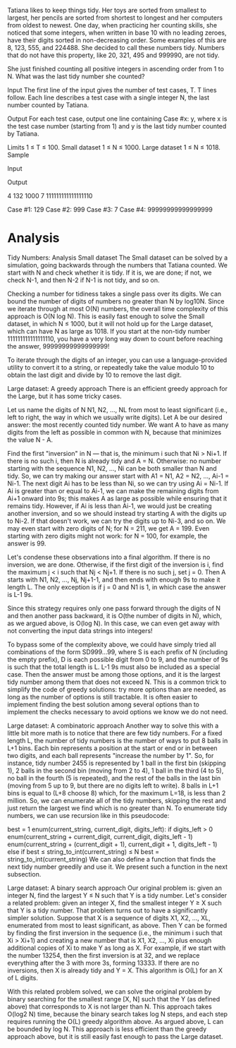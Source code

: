 Tatiana likes to keep things tidy. Her toys are sorted from smallest to largest, her pencils are sorted from shortest to longest and her computers from oldest to newest. One day, when practicing her counting skills, she noticed that some integers, when written in base 10 with no leading zeroes, have their digits sorted in non-decreasing order. Some examples of this are 8, 123, 555, and 224488. She decided to call these numbers tidy. Numbers that do not have this property, like 20, 321, 495 and 999990, are not tidy.

She just finished counting all positive integers in ascending order from 1 to N. What was the last tidy number she counted?

Input
The first line of the input gives the number of test cases, T. T lines follow. Each line describes a test case with a single integer N, the last number counted by Tatiana.

Output
For each test case, output one line containing Case #x: y, where x is the test case number (starting from 1) and y is the last tidy number counted by Tatiana.

Limits
1 ≤ T ≤ 100.
Small dataset
1 ≤ N ≤ 1000.
Large dataset
1 ≤ N ≤ 1018.
Sample

Input 
 	
Output 
 
4
132
1000
7
111111111111111110

Case #1: 129
Case #2: 999
Case #3: 7
Case #4: 99999999999999999

# Analysis

Tidy Numbers: Analysis
Small dataset
The Small dataset can be solved by a simulation, going backwards through the numbers that Tatiana counted. We start with N and check whether it is tidy. If it is, we are done; if not, we check N-1, and then N-2 if N-1 is not tidy, and so on.

Checking a number for tidiness takes a single pass over its digits. We can bound the number of digits of numbers no greater than N by log10N. Since we iterate through at most O(N) numbers, the overall time complexity of this approach is O(N log N). This is easily fast enough to solve the Small dataset, in which N ≤ 1000, but it will not hold up for the Large dataset, which can have N as large as 1018. If you start at the non-tidy number 111111111111111110, you have a very long way down to count before reaching the answer, 99999999999999999!

To iterate through the digits of an integer, you can use a language-provided utility to convert it to a string, or repeatedly take the value modulo 10 to obtain the last digit and divide by 10 to remove the last digit.

Large dataset: A greedy approach
There is an efficient greedy approach for the Large, but it has some tricky cases.

Let us name the digits of N N1, N2, ..., NL from most to least significant (i.e., left to right, the way in which we usually write digits). Let A be our desired answer: the most recently counted tidy number. We want A to have as many digits from the left as possible in common with N, because that minimizes the value N - A.

Find the first "inversion" in N — that is, the minimum i such that Ni > Ni+1. If there is no such i, then N is already tidy and A = N. Otherwise: no number starting with the sequence N1, N2, ..., Ni can be both smaller than N and tidy. So, we can try making our answer start with A1 = N1, A2 = N2, ..., Ai-1 = Ni-1. The next digit Ai has to be less than Ni, so we can try using Ai = Ni-1. If Ai is greater than or equal to Ai-1, we can make the remaining digits from Ai+1 onward into 9s; this makes A as large as possible while ensuring that it remains tidy. However, if Ai is less than Ai-1, we would just be creating another inversion, and so we should instead try starting A with the digits up to Ni-2. If that doesn't work, we can try the digits up to Ni-3, and so on. We may even start with zero digits of N; for N = 211, we get A = 199. Even starting with zero digits might not work: for N = 100, for example, the answer is 99.

Let's condense these observations into a final algorithm. If there is no inversion, we are done. Otherwise, if the first digit of the inversion is i, find the maximum j < i such that Nj < Nj+1. If there is no such j, set j = 0. Then A starts with N1, N2, ..., Nj, Nj+1-1, and then ends with enough 9s to make it length L. The only exception is if j = 0 and N1 is 1, in which case the answer is L-1 9s.

Since this strategy requires only one pass forward through the digits of N and then another pass backward, it is O(the number of digits in N), which, as we argued above, is O(log N). In this case, we can even get away with not converting the input data strings into integers!

To bypass some of the complexity above, we could have simply tried all combinations of the form SD999...99, where S is each prefix of N (including the empty prefix), D is each possible digit from 0 to 9, and the number of 9s is such that the total length is L. L-1 9s must also be included as a special case. Then the answer must be among those options, and it is the largest tidy number among them that does not exceed N. This is a common trick to simplify the code of greedy solutions: try more options than are needed, as long as the number of options is still tractable. It is often easier to implement finding the best solution among several options than to implement the checks necessary to avoid options we know we do not need.

Large dataset: A combinatoric approach
Another way to solve this with a little bit more math is to notice that there are few tidy numbers. For a fixed length L, the number of tidy numbers is the number of ways to put 8 balls in L+1 bins. Each bin represents a position at the start or end or in between two digits, and each ball represents "increase the number by 1". So, for instance, tidy number 2455 is represented by 1 ball in the first bin (skipping 1), 2 balls in the second bin (moving from 2 to 4), 1 ball in the third (4 to 5), no ball in the fourth (5 is repeated), and the rest of the balls in the last bin (moving from 5 up to 9, but there are no digits left to write). 8 balls in L+1 bins is equal to (L+8 choose 8) which, for the maximum L=18, is less than 2 million. So, we can enumerate all of the tidy numbers, skipping the rest and just return the largest we find which is no greater than N. To enumerate tidy numbers, we can use recursion like in this pseudocode:

best = 1
enum(current_string, current_digit, digits_left):
  if digits_left > 0
    enum(current_string + current_digit, current_digit, digits_left - 1)
    enum(current_string + (current_digit + 1), current_digit + 1, digits_left - 1)
  else
    if best ≤ string_to_int(current_string) ≤ N
      best = string_to_int(current_string)
We can also define a function that finds the next tidy number greedily and use it. We present such a function in the next subsection.

Large dataset: A binary search approach
Our original problem is: given an integer N, find the largest Y ≤ N such that Y is a tidy number. Let's consider a related problem: given an integer X, find the smallest integer Y ≥ X such that Y is a tidy number. That problem turns out to have a significantly simpler solution. Suppose that X is a sequence of digits X1, X2, ..., XL, enumerated from most to least significant, as above. Then Y can be formed by finding the first inversion in the sequence (i.e., the minimum i such that Xi > Xi+1) and creating a new number that is X1, X2, ..., Xi plus enough additional copies of Xi to make Y as long as X. For example, if we start with the number 13254, then the first inversion is at 32, and we replace everything after the 3 with more 3s, forming 13333. If there are no inversions, then X is already tidy and Y = X. This algorithm is O(L) for an X of L digits.

With this related problem solved, we can solve the original problem by binary searching for the smallest range [X, N] such that the Y (as defined above) that corresponds to X is not larger than N. This approach takes O(log2 N) time, because the binary search takes log N steps, and each step requires running the O(L) greedy algorithm above. As argued above, L can be bounded by log N. This approach is less efficient than the greedy approach above, but it is still easily fast enough to pass the Large dataset.
